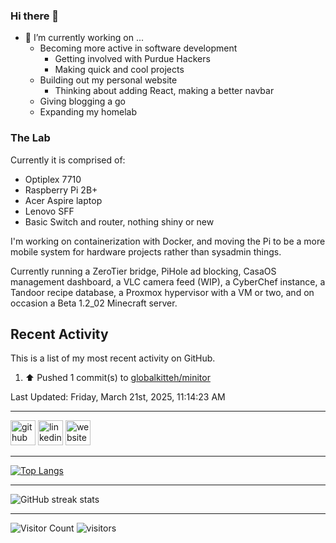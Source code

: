 ### Hi there 👋

- 🔭 I’m currently working on ...
  - Becoming more active in software development
    - Getting involved with Purdue Hackers
    - Making quick and cool projects
  - Building out my personal website
    - Thinking about adding React, making a better navbar
  - Giving blogging a go
  - Expanding my homelab

### The Lab
Currently it is comprised of:
- Optiplex 7710
- Raspberry Pi 2B+
- Acer Aspire laptop
- Lenovo SFF
- Basic Switch and router, nothing shiny or new

I'm working on containerization with Docker, and moving the Pi to be a more mobile system for hardware projects rather than sysadmin things.

Currently running a ZeroTier bridge, PiHole ad blocking, CasaOS management dashboard, a VLC camera feed (WIP), a CyberChef instance, a Tandoor recipe database, a Proxmox hypervisor with a VM or two, and on occasion a Beta 1.2_02 Minecraft server.

## Recent Activity

This is a list of my most recent activity on GitHub.

<!--RECENT_ACTIVITY:start-->
1. ⬆️ Pushed 1 commit(s) to [globalkitteh/minitor](https://github.com/globalkitteh/minitor)
<!--RECENT_ACTIVITY:end-->

<!--RECENT_ACTIVITY:last_update-->
Last Updated: Friday, March 21st, 2025, 11:14:23 AM
<!--RECENT_ACTIVITY:last_update_end-->

---

[<img src='https://cdn.jsdelivr.net/npm/simple-icons@3.0.1/icons/github.svg' alt='github' height='40'>](https://github.com/globalkitteh)  [<img src='https://cdn.jsdelivr.net/npm/simple-icons@3.0.1/icons/linkedin.svg' alt='linkedin' height='40'>](https://www.linkedin.com/in/global-petersen/)  [<img src='https://cdn.jsdelivr.net/npm/simple-icons@3.0.1/icons/icloud.svg' alt='website' height='40'>](globalkitteh.net)  

---

[![Top Langs](https://github-readme-stats.vercel.app/api/top-langs/?username=globalkitteh)](https://github.com/anuraghazra/github-readme-stats)

---

![GitHub streak stats](https://streak-stats.demolab.com/?user=globalkitteh)  

---

![Visitor Count](https://profile-counter.glitch.me/globalkitteh/count.svg)
![visitors](https://visitor-badge.glitch.me/badge?page_id=globalkitteh.globalkitteh&left_color=green&right_color=red)

<!--
**globalkitteh/globalkitteh** is a ✨ _special_ ✨ repository because its `README.md` (this file) appears on your GitHub profile.

Here are some ideas to get you started:

- 🌱 I’m currently learning ...
- 👯 I’m looking to collaborate on ...
- 🤔 I’m looking for help with ...
- 💬 Ask me about ...
- 📫 How to reach me: ...
- 😄 Pronouns: ...
- ⚡ Fun fact: ...
-->
